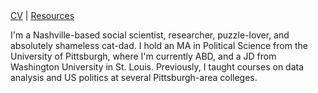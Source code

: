 <nav id="navigation">
<a href="./vita.pdf">CV</a>
<span>|</span>
<a href="./resources.html">Resources</a>
</nav>

I'm a Nashville-based social scientist, researcher, puzzle-lover, and absolutely shameless cat-dad. I hold an MA in Political Science from the University of Pittsburgh, where I'm currently ABD, and a JD from Washington University in St. Louis. Previously, I taught courses on data analysis and US politics at several Pittsburgh-area colleges.
